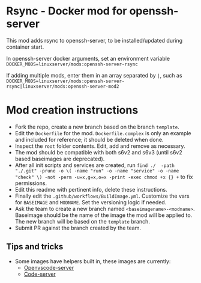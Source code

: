 # Rsync - Docker mod for openssh-server

This mod adds rsync to openssh-server, to be installed/updated during container start.

In openssh-server docker arguments, set an environment variable `DOCKER_MODS=linuxserver/mods:openssh-server-rsync`

If adding multiple mods, enter them in an array separated by `|`, such as `DOCKER_MODS=linuxserver/mods:openssh-server-rsync|linuxserver/mods:openssh-server-mod2`

# Mod creation instructions

* Fork the repo, create a new branch based on the branch `template`.
* Edit the `Dockerfile` for the mod. `Dockerfile.complex` is only an example and included for reference; it should be deleted when done.
* Inspect the `root` folder contents. Edit, add and remove as necessary.
* The mod should be compatible with both s6v2 and s6v3 (until s6v2 based baseimages are deprecated).
* After all init scripts and services are created, run `find ./  -path "./.git" -prune -o \( -name "run" -o -name "service" -o -name "check" \) -not -perm -u=x,g=x,o=x -print -exec chmod +x {} +` to fix permissions.
* Edit this readme with pertinent info, delete these instructions.
* Finally edit the `.github/workflows/BuildImage.yml`. Customize the vars for `BASEIMAGE` and `MODNAME`. Set the versioning logic if needed.
* Ask the team to create a new branch named `<baseimagename>-<modname>`. Baseimage should be the name of the image the mod will be applied to. The new branch will be based on the `template` branch.
* Submit PR against the branch created by the team.


## Tips and tricks

* Some images have helpers built in, these images are currently:
    * [Openvscode-server](https://github.com/linuxserver/docker-openvscode-server/pull/10/files)
    * [Code-server](https://github.com/linuxserver/docker-code-server/pull/95)
